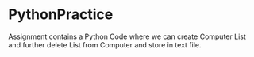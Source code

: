 # PythonPractice

Assignment contains a Python Code where we can create Computer List and further delete List from Computer and store in text file.
